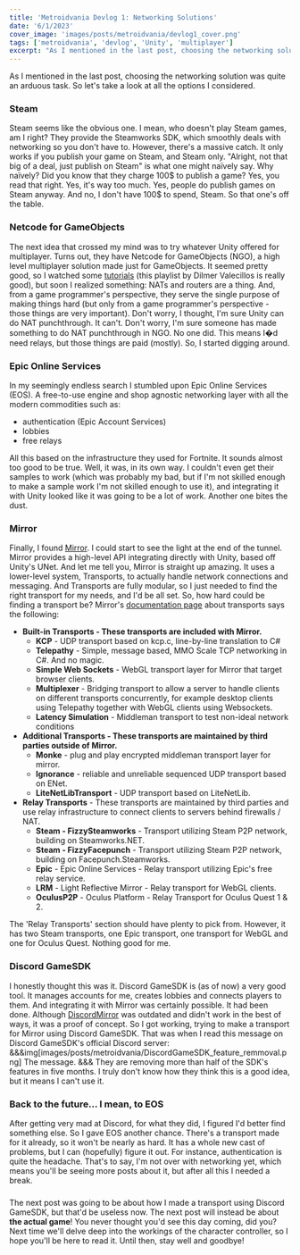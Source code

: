 ```yaml
---
title: 'Metroidvania Devlog 1: Networking Solutions'
date: '6/1/2023'
cover_image: 'images/posts/metroidvania/devlog1_cover.png'
tags: ['metroidvania', 'devlog', 'Unity', 'multiplayer']
excerpt: "As I mentioned in the last post, choosing the networking solution was quite a arduous task. So let's take a look at all the options I considered."
---
```


As I mentioned in the last post, choosing the networking solution was quite an arduous task. So let's take a look at all the options I considered.

### Steam

Steam seems like the obvious one. I mean, who doesn't play Steam games, am I right? They provide the Steamworks SDK, which smoothly deals with networking so you don't have to. However, there's a massive catch. It only works if you publish your game on Steam, and Steam only. "Alright, not that big of a deal, just publish on Steam" is what one might na&#239;vely say. Why na&#239;vely? Did you know that they charge 100$ to publish a game? Yes, you read that right. Yes, it's way too much. Yes, people do publish games on Steam anyway. And no, I don't have 100$ to spend, Steam. So that one's off the table.

### Netcode for GameObjects

The next idea that crossed my mind was to try whatever Unity offered for multiplayer. Turns out, they have Netcode for GameObjects (NGO), a high level multiplayer solution made just for GameObjects. It seemed pretty good, so I watched some [tutorials](https://www.youtube.com/playlist?list=PLQMQNmwN3FvyyeI1-bDcBPmZiSaDMbFTi) (this playlist by Dilmer Valecillos is really good), but soon I realized something: NATs and routers are a thing. And, from a game programmer's perspective, they serve the single purpose of making things hard (but only from a game programmer's perspective - those things are very important). Don't worry, I thought, I'm sure Unity can do NAT punchthrough. It can't. Don't worry, I'm sure someone has made something to do NAT punchthrough in NGO. No one did. This means I�d need relays, but those things are paid (mostly). So, I started digging around.

### Epic Online Services

In my seemingly endless search I stumbled upon Epic Online Services (EOS). A free-to-use engine and shop agnostic networking layer with all the modern commodities such as:

- authentication (Epic Account Services)
- lobbies
- free relays

All this based on the infrastructure they used for Fortnite. It sounds almost too good to be true. Well, it was, in its own way. I couldn't even get their samples to work (which was probably my bad, but if I'm not skilled enough to make a sample work I'm not skilled enough to use it), and integrating it with Unity looked like it was going to be a lot of work. Another one bites the dust.

### Mirror

Finally, I found [Mirror](https://mirror-networking.gitbook.io/docs/). I could start to see the light at the end of the tunnel. Mirror provides a high-level API integrating directly with Unity, based off Unity's UNet. And let me tell you, Mirror is straight up amazing. It uses a lower-level system, Transports, to actually handle network connections and messaging. And Transports are fully modular, so I just needed to find the right transport for my needs, and I'd be all set. So, how hard could be finding a transport be? Mirror's [documentation page](https://mirror-networking.gitbook.io/docs/transports) about transports says the following:

- **Built-in Transports - These transports are included with Mirror.**
  - **KCP** - UDP transport based on kcp.c, line-by-line translation to C#
  - **Telepathy** - Simple, message based, MMO Scale TCP networking in C#. And no magic.
  - **Simple Web Sockets** - WebGL transport layer for Mirror that target browser clients.
  - **Multiplexer** - Bridging transport to allow a server to handle clients on different transports concurrently, for example desktop clients using Telepathy together with WebGL clients using Websockets.
  - **Latency Simulation** - Middleman transport to test non-ideal network conditions
- **Additional Transports - These transports are maintained by third parties outside of Mirror.**
  - **Monke** - plug and play encrypted middleman transport layer for mirror.
  - **Ignorance** - reliable and unreliable sequenced UDP transport based on ENet.
  - **LiteNetLibTransport** - UDP transport based on LiteNetLib.
- **Relay Transports** - These transports are maintained by third parties and use relay infrastructure to connect clients to servers behind firewalls / NAT.
  - **Steam - FizzySteamworks** - Transport utilizing Steam P2P network, building on Steamworks.NET.
  - **Steam - FizzyFacepunch** - Transport utilizing Steam P2P network, building on Facepunch.Steamworks.
  - **Epic** - Epic Online Services - Relay transport utilizing Epic's free relay service.
  - **LRM** - Light Reflective Mirror - Relay transport for WebGL clients.
  - **OculusP2P** - Oculus Platform - Relay Transport for Oculus Quest 1 & 2.

The 'Relay Transports' section should have plenty to pick from. However, it has two Steam transports, one Epic transport, one transport for WebGL and one for Oculus Quest. Nothing good for me.

### Discord GameSDK

I honestly thought this was it. Discord GameSDK is (as of now) a very good tool. It manages accounts for me, creates lobbies and connects players to them. And integrating it with Mirror was certainly possible. It had been done. Although [DiscordMirror](https://github.com/Derek-R-S/Discord-Mirror) was outdated and didn't work in the best of ways, it was a proof of concept. So I got working, trying to make a transport for Mirror using Discord GameSDK. That was when I read this message on Discord GameSDK's official Discord server:
&&&img[images/posts/metroidvania/DiscordGameSDK_feature_remmoval.png]
The message.
&&&
They are removing more than half of the SDK's features in five months. I truly don't know how they think this is a good idea, but it means I can't use it.

### Back to the future... I mean, to EOS

After getting very mad at Discord, for what they did, I figured I'd better find something else. So I gave EOS another chance. There's a transport made for it already, so it won't be nearly as hard. It has a whole new cast of problems, but I can (hopefully) figure it out. For instance, authentication is quite the headache. That's to say, I'm not over with networking yet, which means you'll be seeing more posts about it, but after all this I needed a break.

###

The next post was going to be about how I made a transport using Discord GameSDK, but that'd be useless now. The next post will instead be about **the actual game**! You never thought you'd see this day coming, did you? Next time we'll delve deep into the workings of the character controller, so I hope you'll be here to read it. Until then, stay well and goodbye!
